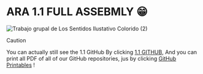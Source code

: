 # ARA 1.1 FULL ASSEBMLY 😁
![Trabajo grupal de Los Sentidos Ilustativo Colorido (2)](https://github.com/user-attachments/assets/e9d8d463-7207-4b3d-8d04-641e12835b30)

> [!CAUTION]
> You can actually still see the 1.1 GitHub By clicking [1.1 GITHUB](https://github.com/Haruto-Kaori/III-Wind/blob/main/README.md), And you can print all PDF of all of our GitHub repositories, jus by clicking [GitHub Printables](https://github.com/creditwithout/-/tree/main/git%20hub%20printables) !
